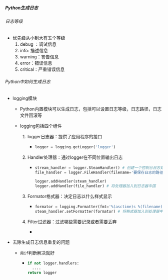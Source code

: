 ##### Python生成日志

###### 日志等级

+ 优先级从小到大有五个等级
  1. debug ：调试信息
  2. info: 描述信息
  3. warning：警告信息
  4. error：错误信息
  5. critical：严重错误信息

###### Python中如何生成日志

+ logging模块

  + Python内置模块可以生成日志，包括可以设置日志等级，日志路径，日志文件回滚等

  + logging包括四个组件

    1. logger日志器：提供了应用程序的接口

       + ```python
         logger = logging.getLogger('logger')
         ```

    2. Handler处理器：通过logger在不同位置输出日志

       + ```Python 
         stream_handler = logger.SteamHandler() # 创建一个控制台日志处理器
         file_handler = logger.FileHandler(filename='要保存日志的路径',enconding='utf-8') # 创建一个文件日志处理器
         
         logger.addHandler(steam_handler)
         logger.addHandler(file_handler) # 将处理器加入到日志器中国
         ```

    3. Formator格式器：决定日志以什么样式显示

       + ```python 
         formator = logging.Formatter(fmt='%(asctime)s %(filename)s %(levlename)s %(message)s', datefmt='%Y/%m/%d/%X')  # 创建一个格式器
         steam_handler.setFormatter(formator) # 将格式器加入到处理器中国
         ```

    4. Filter过滤器：过滤哪些需要记录或者需要丢弃

       + 

+ 去除生成日志信息重复的问题

  + `用if`判断解决就好

    + ```python 
      if not logger.handlers:
      	....
      return logger
      ```

      

